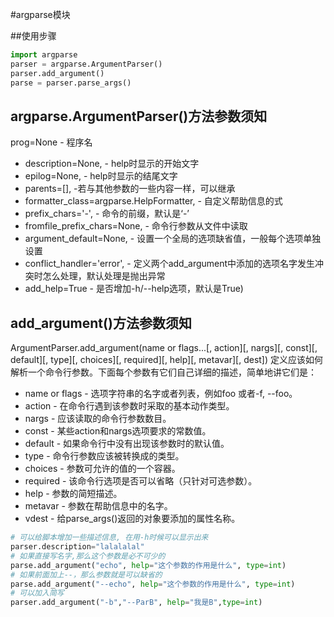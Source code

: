 #argparse模块

##使用步骤
```python
import argparse
parser = argparse.ArgumentParser()
parser.add_argument()
parse = parser.parse_args()
```
## argparse.ArgumentParser()方法参数须知
prog=None     - 程序名
+ description=None,    - help时显示的开始文字
+ epilog=None,     - help时显示的结尾文字
+ parents=[],        -若与其他参数的一些内容一样，可以继承
+ formatter_class=argparse.HelpFormatter,     - 自定义帮助信息的式
+ prefix_chars='-',    - 命令的前缀，默认是‘-’
+ fromfile_prefix_chars=None,     - 命令行参数从文件中读取
+ argument_default=None,    - 设置一个全局的选项缺省值，一般每个选项单独设置
+ conflict_handler='error',     - 定义两个add_argument中添加的选项名字发生冲突时怎么处理，默认处理是抛出异常
+ add_help=True    - 是否增加-h/--help选项，默认是True)
## add_argument()方法参数须知
ArgumentParser.add_argument(name or flags...[, action][, nargs][, const][, default][, type][, choices][, required][, help][, metavar][, dest])
定义应该如何解析一个命令行参数。下面每个参数有它们自己详细的描述，简单地讲它们是：

+ name or flags - 选项字符串的名字或者列表，例如foo 或者-f, --foo。
+ action - 在命令行遇到该参数时采取的基本动作类型。
+ nargs - 应该读取的命令行参数数目。
+ const - 某些action和nargs选项要求的常数值。
+ default - 如果命令行中没有出现该参数时的默认值。
+ type - 命令行参数应该被转换成的类型。
+ choices - 参数可允许的值的一个容器。
+ required - 该命令行选项是否可以省略（只针对可选参数）。
+ help - 参数的简短描述。
+ metavar - 参数在帮助信息中的名字。
+ vdest - 给parse_args()返回的对象要添加的属性名称。

```python
# 可以给脚本增加一些描述信息, 在用-h时候可以显示出来
parser.description="lalalalal"
# 如果直接写名字,那么这个参数是必不可少的
parse.add_argument("echo", help="这个参数的作用是什么", type=int)
# 如果前面加上--，那么参数就是可以缺省的
parse.add_argument("--echo", help="这个参数的作用是什么", type=int)
# 可以加入简写
parser.add_argument("-b","--ParB", help="我是B",type=int)
```